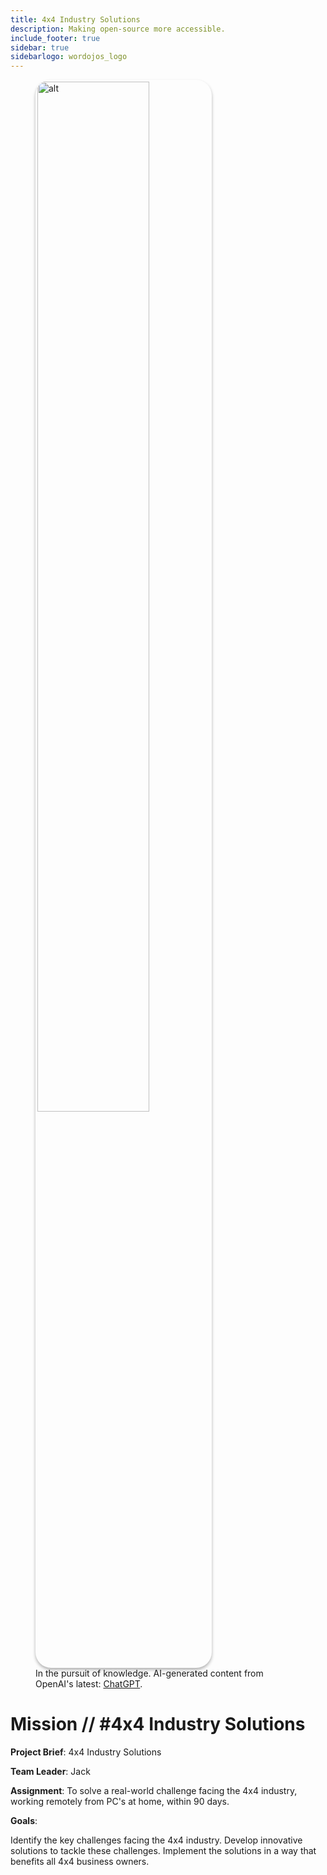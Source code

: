 ```yaml
---
title: 4x4 Industry Solutions
description: Making open-source more accessible.
include_footer: true
sidebar: true
sidebarlogo: wordojos_logo
---
```

<figure>
    <img src='/uploads/mechs/4x4 Business Owner.png' style="width: 65%;height: 65%;padding: 3px; box-shadow: 0 3px 5px rgba(0,0,0,.3);border-radius: 25px;overflow: hidden;border: none;" align="middle"; alt='alt'; alt='student in hoody with laptop';/>
    <figcaption>In the pursuit of knowledge.  AI-generated content from OpenAI's latest: <a href="https://openai.com/blog/chatgpt/" >ChatGPT</a>.</figcaption>
</figure>

# Mission // #4x4 Industry Solutions

**Project Brief**: 4x4 Industry Solutions

**Team Leader**: Jack

**Assignment**:
To solve a real-world challenge facing the 4x4 industry, working remotely from PC's at home, within 90 days.

**Goals**:

Identify the key challenges facing the 4x4 industry.
Develop innovative solutions to tackle these challenges.
Implement the solutions in a way that benefits all 4x4 business owners.
